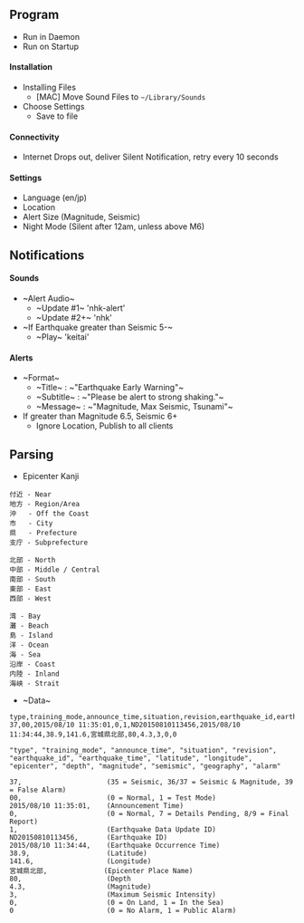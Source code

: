 ## Program
- Run in Daemon
- Run on Startup

#### Installation
- Installing Files
    - [MAC] Move Sound Files to `~/Library/Sounds`
- Choose Settings
    - Save to file

#### Connectivity
- Internet Drops out, deliver Silent Notification, retry every 10 seconds

#### Settings
- Language (en/jp)
- Location
- Alert Size (Magnitude, Seismic)
- Night Mode (Silent after 12am, unless above M6)

## Notifications
#### Sounds
- ~Alert Audio~
    - ~Update #1~      'nhk-alert'
    - ~Update #2+~     'nhk'
- ~If Earthquake greater than Seismic 5-~
    - ~Play~           'keitai'

#### Alerts
- ~Format~
    - ~Title~     : ~"Earthquake Early Warning"~
    - ~Subtitle~  : ~"Please be alert to strong shaking."~
    - ~Message~   : ~"Magnitude, Max Seismic, Tsunami"~
- If greater than Magnitude 6.5, Seismic 6+
    - Ignore Location, Publish to all clients

## Parsing
- Epicenter Kanji
```
付近 - Near
地方 - Region/Area
沖   - Off the Coast
市   - City
県   - Prefecture
支庁 - Subprefecture

北部 - North
中部 - Middle / Central
南部 - South
東部 - East
西部 - West

湾 - Bay
灘 - Beach
島 - Island
洋 - Ocean
海 - Sea
沿岸 - Coast
内陸 - Inland
海峡 - Strait
```

- ~Data~
```
type,training_mode,announce_time,situation,revision,earthquake_id,earthquake_time,latitude,longitude,epicenter,depth,magnitude,semismic,geography,alarm
37,00,2015/08/10 11:35:01,0,1,ND20150810113456,2015/08/10 11:34:44,38.9,141.6,宮城県北部,80,4.3,3,0,0
```

```
"type", "training_mode", "announce_time", "situation", "revision", "earthquake_id", "earthquake_time", "latitude", "longitude", "epicenter", "depth", "magnitude", "semismic", "geography", "alarm"

37,                     (35 = Seismic, 36/37 = Seismic & Magnitude, 39 = False Alarm)
00,                     (0 = Normal, 1 = Test Mode)
2015/08/10 11:35:01,    (Announcement Time)
0,                      (0 = Normal, 7 = Details Pending, 8/9 = Final Report)
1,                      (Earthquake Data Update ID)
ND20150810113456,       (Earthquake ID)
2015/08/10 11:34:44,    (Earthquake Occurrence Time)
38.9,                   (Latitude)
141.6,                  (Longitude)
宮城県北部,              (Epicenter Place Name)
80,                     (Depth
4.3,                    (Magnitude)
3,                      (Maximum Seismic Intensity)
0,                      (0 = On Land, 1 = In the Sea)
0                       (0 = No Alarm, 1 = Public Alarm)
```
